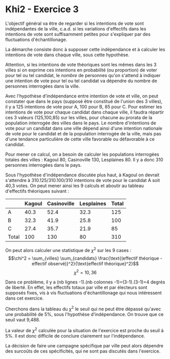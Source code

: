 # Khi2 - Exercice 3

L'objectif général va être de regarder si les intentions de vote sont indépendantes de la ville, c.a.d. si les variations d'effectifs dans les intentions de vote sont suffisamment petites pour s'expliquer par des fluctuations d'échantillonage.

La démarche consiste donc à supposer cette indépendance et à calculer les intentions de vote dans chaque ville, sous cette hypothèse. 

Attention, si les intentions de vote théoriques sont les mêmes dans les 3 villes si on exprime ces intentions en probabilité (ou proportion) de voter pour tel ou tel candidat, le *nombre* de personnes qu'on s'attend à indiquer une intention de vote pour tel ou tel candidat va dépendre du nombre de personnes interrogées dans la ville.

Avec l'hypothèse d'indépendance entre intention de vote et ville, on peut constater que dans le pays (supposé être constitué de l'union des 3 villes), il y a 125 intentions de vote pour A, 100 pour B, 85 pour C. Pour estimer les intentions de vote pour chaque candidat dans chaque ville, il faudra répartir ces 3 valeurs (125,100,85) sur les villes, pour chacune au prorata de la population interrogée des villes dans le pays. Le nombre d'intentions de vote pour un candidat dans une ville dépend ainsi d'une intention nationale de vote pour le candidat et de la population interrogée de la ville, mais pas d'une tendance particulière de cette ville favorable ou défavorable à ce candidat.

Pour mener ce calcul, on a besoin de calculer les populations interrogées totales des villes : Kagoul 80, Casinoville 130, Lesplaines 80. Il y a donc 310 personnes interrogées dans le pays.

Sous l'hypothèse d'indépendance discutée plus haut, à Kagoul on devrait s'attendre à 310.125/310.100/310 intentions de vote pour le candidat A soit 40,3 votes. On peut mener ainsi les 9 calculs et aboutir au tableau d'effectifs théoriques suivant :

|   | Kagoul |  Casinoville | Lesplaines  |  Total |
|---|---|---|---|---|
|  A | 40.3  | 52.4  | 32.3  | 125  |
|  B | 32.3  | 41.9  | 25.8  | 100  |
|  C | 27.4  | 35.7  | 21.9  | 85  |
|  Total | 100  | 130  | 80  | 310  |

On peut alors calculer une statistique de $\chi^2$  sur les 9 cases : $$\chi^2 = \sum_{villes} \sum_{candidats} \frac{\text{(effectif théorique - effectif observé)}^2}{\text{effectif théorique}^2}$$
 $$\chi^2 = 10,36$$

 Dans ce problème, il y a (nb lignes -1).(nb colonnes -1)=(3-1).(3-1)=4 degrés de liberté. En effet, les effectifs totaux par ville et par électeurs sont supposés fixes, vis à vis fluctuations d'échantillonage qui nous intéressent dans cet exercice.

 Cherchons dans la tableau du $\chi^2$ le seuil qui ne peut être dépassé qu'avec une probabilité de 5%, sous l'hypothèse d'indépendance. On trouve que ce seuil vaut 9,488. 

 La valeur de $\chi^2$ calculée pour la situation de l'exercice est proche du seuil à 5%. Il est donc difficile de conclure clairement sur l'indépendance.

 La décision de faire une campagne spécifique par ville peut alors dépendre des surcoûts de ces spécificités, qui ne sont pas discutés dans l'exercice.
